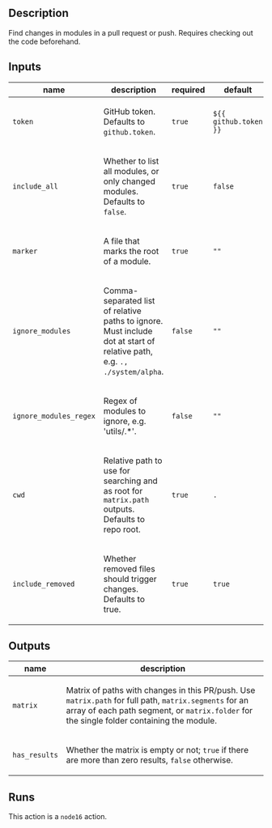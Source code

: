 ## Description

Find changes in modules in a pull request or push. Requires checking out the code beforehand.

## Inputs

| name | description | required | default |
| --- | --- | --- | --- |
| `token` | <p>GitHub token. Defaults to <code>github.token</code>.</p> | `true` | `${{ github.token }}` |
| `include_all` | <p>Whether to list all modules, or only changed modules. Defaults to <code>false</code>.</p> | `true` | `false` |
| `marker` | <p>A file that marks the root of a module.</p> | `true` | `""` |
| `ignore_modules` | <p>Comma-separated list of relative paths to ignore. Must include dot at start of relative path, e.g. <code>., ./system/alpha</code>.</p> | `false` | `""` |
| `ignore_modules_regex` | <p>Regex of modules to ignore, e.g. 'utils/.*'.</p> | `false` | `""` |
| `cwd` | <p>Relative path to use for searching and as root for <code>matrix.path</code> outputs. Defaults to repo root.</p> | `true` | `.` |
| `include_removed` | <p>Whether removed files should trigger changes. Defaults to true.</p> | `true` | `true` |


## Outputs

| name | description |
| --- | --- |
| `matrix` | <p>Matrix of paths with changes in this PR/push. Use <code>matrix.path</code> for full path, <code>matrix.segments</code> for an array of each path segment, or <code>matrix.folder</code> for the single folder containing the module.</p> |
| `has_results` | <p>Whether the matrix is empty or not; <code>true</code> if there are more than zero results, <code>false</code> otherwise.</p> |


## Runs

This action is a `node16` action.


